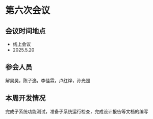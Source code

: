 # 第六次会议

## 会议时间地点

- 线上会议
- 2025.5.20  

## 参会人员

解昊昊，陈子逸，李佳霖，卢红烨，孙光照

## 本周开发情况
完成子系统功能测试，准备子系统运行检查，完成设计报告等文档的编写





